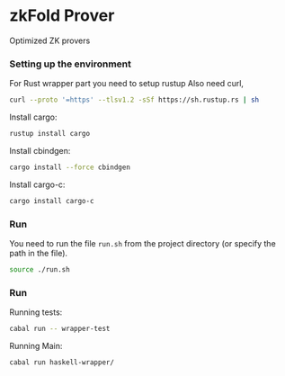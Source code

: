 # zkFold Prover
Optimized ZK provers

### Setting up the environment

For Rust wrapper part you need to setup rustup
Also need curl, 
```bash
curl --proto '=https' --tlsv1.2 -sSf https://sh.rustup.rs | sh
```
Install cargo:
```bash
rustup install cargo
```
Install cbindgen:
```bash
cargo install --force cbindgen
```
Install cargo-c:
```bash
cargo install cargo-c
```

### Run

You need to run the file `run.sh` from the project directory (or specify the path in the file).

```bash
source ./run.sh
```

### Run

Running tests:
```bash
cabal run -- wrapper-test
```

Running Main:
```
cabal run haskell-wrapper/
```